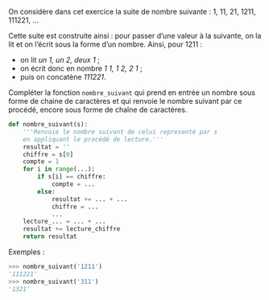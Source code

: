 On considère dans cet exercice la suite de nombre suivante : 1, 11, 21, 1211, 111221, ...

Cette suite est construite ainsi : pour passer d’une valeur à la suivante, on la lit et on l’écrit sous la forme d’un nombre. Ainsi, pour 1211 :

- on lit *un 1, un 2, deux 1* ;
- on écrit donc en nombre *1 1, 1 2, 2 1* ;
- puis on concatène *111221*.

Compléter la fonction `nombre_suivant` qui prend en entrée un nombre sous forme de
chaine de caractères et qui renvoie le nombre suivant par ce procédé, encore sous forme de
chaîne de caractères.

```python linenums='1'
def nombre_suivant(s):
    '''Renvoie le nombre suivant de celui representé par s
    en appliquant le procédé de lecture.'''
    resultat = ''
    chiffre = s[0]
    compte = 1
    for i in range(...): 
        if s[i] == chiffre:
            compte = ... 
        else:
            resultat += ... + ... 
            chiffre = ... 
            ...
    lecture_... = ... + ... 
    resultat += lecture_chiffre
    return resultat

```

Exemples :

```python
>>> nombre_suivant('1211')
'111221'
>>> nombre_suivant('311')
'1321'
```